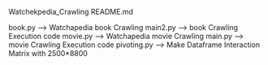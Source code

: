 Watchekpedia_Crawling README.md

book.py --> Watchapedia book Crawling
main2.py --> book Crawling Execution code
movie.py --> Watchapedia movie Crawling
main.py --> movie Crawling Execution code
pivoting.py --> Make Dataframe Interaction Matrix with 2500*8800
